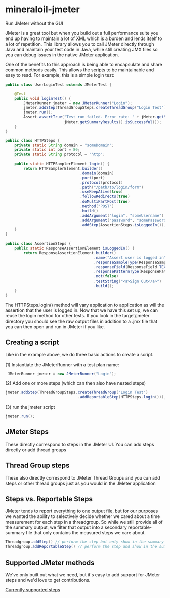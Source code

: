 # mineraloil-jmeter
Run JMeter without the GUI

JMeter is a great tool but when you build out a full performance suite you end up having to maintain a lot of XML which is a burden and lends itself to a lot of repetition. This library allows you to call JMeter directly through Java and maintain your test code in Java, while still creating JMX files so you can debug issues in the native JMeter application. 

One of the benefits to this approach is being able to encapsulate and share common methods easily. This allows the scripts to be maintainable and easy to read. For example, this is a simple login test:

```java
public class UserLoginTest extends JMeterTest {

    @Test
    public void loginTest() {
        JMeterRunner jmeter = new JMeterRunner("Login");
        jmeter.addStep(ThreadGroupSteps.createThreadGroup("Login Test")								                     .addReportableStep(HTTPSteps.login()));
        jmeter.run();
        Assert.assertTrue("Test run failed. Error rate: " + jMeter.getSummaryResults().getErrorRate(),        
                          jMeter.getSummaryResults().isSuccessful());
    }
}

public class HTTPSteps {
    private static String domain = "someDomain";
    private static int port = 80;
    private static String protocol = "http";

    public static HTTPSamplerElement login() {
        return HTTPSamplerElement.builder()
                                 .domain(domain)
                                 .port(port)
                                 .protocol(protocol)
                                 .path("/path/to/login/form")
                                 .useKeepAlive(true)
                                 .followRedirects(true)
                                 .doMultiPartPost(true)
                                 .method("POST")
                                 .build()
                                 .addArgument("login", "someUsername")
                                 .addArgument("password", "somePassword")
                                 .addStep(AssertionSteps.isLoggedIn());
    }
}

public class AssertionSteps {
    public static ResponseAssertionElement isLoggedIn() {
        return ResponseAssertionElement.builder()
                                       .name("Assert user is logged in")
                                       .responseSampleType(ResponseSampleType.MAIN_SAMPLE)
                                       .responseField(ResponseField.TEXT)
                                       .responsePatternType(ResponsePatternType.CONTAINS)
                                       .not(false)
                                       .testString("<a>Sign Out</a>")
                                       .build();
    }
}
```

The HTTPSteps.login() method will vary application to application as will the assertion that the user is logged in. Now that we have this set up, we can reuse the login method for other tests. If you look in the target/jmeter directory you should see the raw output files in addition to a .jmx file that you can then open and run in JMeter if you like. 

## Creating a script

Like in the example above, we do three basic actions to create a script. 

(1) Instantiate the JMeterRunner with a test plan name:

```java
 JMeterRunner jmeter = new JMeterRunner("Login");
```
(2) Add one or more steps (which can then also have nested steps)

```java
jmeter.addStep(ThreadGroupSteps.createThreadGroup("Login Test")
                                .addReportableStep(HTTPSteps.login()));
```
(3) run the jmeter script

```java
jmeter.run();
```

## JMeter Steps

These directly correspond to steps in the JMeter UI. You can add steps directly or add thread groups

## Thread Group steps

These also directly correspond to JMeter Thread Groups and you can add steps or other thread groups just as you would in the JMeter application

## Steps vs. Reportable Steps 

JMeter tends to report everything to one output file, but for our purposes we wanted the ability to selectively decide whether we cared about a time measurement for each step in a threadgroup. So while we still provide all of the summary output, we filter that output into a secondary reportable-summary file that only contains the measured steps we care about. 

```java
Threadgroup.addStep() // perform the step but only show in the summary file
Threadgroup.addReportableStep() // perform the step and show in the summary and reportable-summary file. 
```

## Supported JMeter methods

We've only built out what we need, but it's easy to add support for JMeter steps and we'd love to get contributions. 

[Currently supported steps](https://github.com/lithiumtech/mineraloil-jmeter/tree/master/src/main/java/com/lithium/mineraloil/jmeter/test_elements)





